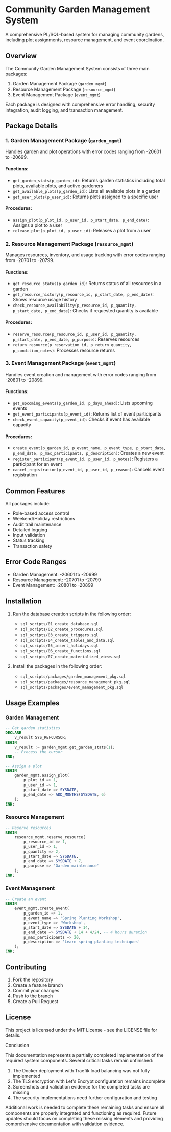 # Community Garden Management System

A comprehensive PL/SQL-based system for managing community gardens, including plot assignments, resource management, and event coordination.

## Overview

The Community Garden Management System consists of three main packages:

1. Garden Management Package (`garden_mgmt`)
2. Resource Management Package (`resource_mgmt`)
3. Event Management Package (`event_mgmt`)

Each package is designed with comprehensive error handling, security integration, audit logging, and transaction management.

## Package Details

### 1. Garden Management Package (`garden_mgmt`)

Handles garden and plot operations with error codes ranging from -20601 to -20699.

#### Functions:
- `get_garden_stats(p_garden_id)`: Returns garden statistics including total plots, available plots, and active gardeners
- `get_available_plots(p_garden_id)`: Lists all available plots in a garden
- `get_user_plots(p_user_id)`: Returns plots assigned to a specific user

#### Procedures:
- `assign_plot(p_plot_id, p_user_id, p_start_date, p_end_date)`: Assigns a plot to a user
- `release_plot(p_plot_id, p_user_id)`: Releases a plot from a user

### 2. Resource Management Package (`resource_mgmt`)

Manages resources, inventory, and usage tracking with error codes ranging from -20701 to -20799.

#### Functions:
- `get_resource_status(p_garden_id)`: Returns status of all resources in a garden
- `get_resource_history(p_resource_id, p_start_date, p_end_date)`: Shows resource usage history
- `check_resource_availability(p_resource_id, p_quantity, p_start_date, p_end_date)`: Checks if requested quantity is available

#### Procedures:
- `reserve_resource(p_resource_id, p_user_id, p_quantity, p_start_date, p_end_date, p_purpose)`: Reserves resources
- `return_resource(p_reservation_id, p_return_quantity, p_condition_notes)`: Processes resource returns

### 3. Event Management Package (`event_mgmt`)

Handles event creation and management with error codes ranging from -20801 to -20899.

#### Functions:
- `get_upcoming_events(p_garden_id, p_days_ahead)`: Lists upcoming events
- `get_event_participants(p_event_id)`: Returns list of event participants
- `check_event_capacity(p_event_id)`: Checks if event has available capacity

#### Procedures:
- `create_event(p_garden_id, p_event_name, p_event_type, p_start_date, p_end_date, p_max_participants, p_description)`: Creates a new event
- `register_participant(p_event_id, p_user_id, p_notes)`: Registers a participant for an event
- `cancel_registration(p_event_id, p_user_id, p_reason)`: Cancels event registration

## Common Features

All packages include:

- Role-based access control
- Weekend/Holiday restrictions
- Audit trail maintenance
- Detailed logging
- Input validation
- Status tracking
- Transaction safety

## Error Code Ranges

- Garden Management: -20601 to -20699
- Resource Management: -20701 to -20799
- Event Management: -20801 to -20899

## Installation

1. Run the database creation scripts in the following order:
   - `sql_scripts/01_create_database.sql`
   - `sql_scripts/02_create_procedures.sql`
   - `sql_scripts/03_create_triggers.sql`
   - `sql_scripts/04_create_tables_and_data.sql`
   - `sql_scripts/05_insert_holidays.sql`
   - `sql_scripts/06_create_functions.sql`
   - `sql_scripts/07_create_materialized_views.sql`

2. Install the packages in the following order:
   - `sql_scripts/packages/garden_management_pkg.sql`
   - `sql_scripts/packages/resource_management_pkg.sql`
   - `sql_scripts/packages/event_management_pkg.sql`

## Usage Examples

### Garden Management
```sql
-- Get garden statistics
DECLARE
    v_result SYS_REFCURSOR;
BEGIN
    v_result := garden_mgmt.get_garden_stats(1);
    -- Process the cursor
END;

-- Assign a plot
BEGIN
    garden_mgmt.assign_plot(
        p_plot_id => 1,
        p_user_id => 1,
        p_start_date => SYSDATE,
        p_end_date => ADD_MONTHS(SYSDATE, 6)
    );
END;
```

### Resource Management
```sql
-- Reserve resources
BEGIN
    resource_mgmt.reserve_resource(
        p_resource_id => 1,
        p_user_id => 1,
        p_quantity => 2,
        p_start_date => SYSDATE,
        p_end_date => SYSDATE + 7,
        p_purpose => 'Garden maintenance'
    );
END;
```

### Event Management
```sql
-- Create an event
BEGIN
    event_mgmt.create_event(
        p_garden_id => 1,
        p_event_name => 'Spring Planting Workshop',
        p_event_type => 'Workshop',
        p_start_date => SYSDATE + 14,
        p_end_date => SYSDATE + 14 + 4/24, -- 4 hours duration
        p_max_participants => 20,
        p_description => 'Learn spring planting techniques'
    );
END;
```

## Contributing

1. Fork the repository
2. Create a feature branch
3. Commit your changes
4. Push to the branch
5. Create a Pull Request

## License

This project is licensed under the MIT License - see the LICENSE file for details.

Conclusion

This documentation represents a partially completed implementation of the required system components. Several critical tasks remain unfinished:

1. The Docker deployment with Traefik load balancing was not fully implemented
2. The TLS encryption with Let's Encrypt configuration remains incomplete
3. Screenshots and validation evidence for the completed tasks are missing
4. The security implementations need further configuration and testing

Additional work is needed to complete these remaining tasks and ensure all components are properly integrated and functioning as required. Future updates should focus on completing these missing elements and providing comprehensive documentation with validation evidence. 